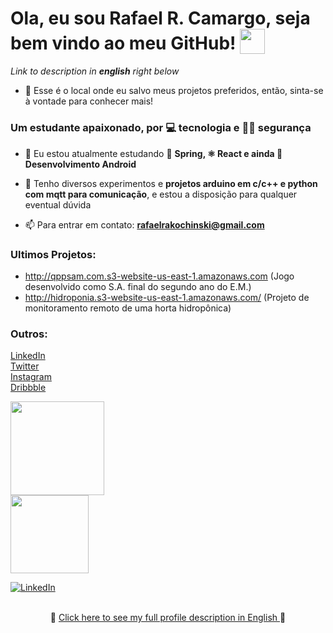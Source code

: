 # Ola, eu sou **Rafael R. Camargo**, seja bem vindo ao meu GitHub! <img src="https://media.giphy.com/media/QssGEmpkyEOhBCb7e1/giphy.gif" width="40px" style="vertical-align:sub">

*Link to description in **english** right below*

- 📝 Esse é o local onde eu salvo meus projetos preferidos, então, sinta-se à vontade para conhecer mais!

<h3 align="left">Um estudante apaixonado, por 💻 tecnologia e 👨‍💻 segurança</h3>

- 🌱 Eu estou atualmente estudando 🍃 **Spring, ⚛ React e ainda 📱 Desenvolvimento Android**

- 💬 Tenho diversos experimentos e **projetos arduino em c/c++ e python com mqtt para comunicação**, e estou a disposição para qualquer eventual dúvida 

- 📫 Para entrar em contato: **rafaelrakochinski@gmail.com**

### Ultimos Projetos:

- http://qppsam.com.s3-website-us-east-1.amazonaws.com (Jogo desenvolvido como S.A. final do segundo ano do E.M.)
- http://hidroponia.s3-website-us-east-1.amazonaws.com/ (Projeto de monitoramento remoto de uma horta hidropônica)

<h3 align="left">Outros:</h3>
<p align="left">
<a href="https://linkedin.com/in/rafael-camargo-39059717a" target="blank">LinkedIn</a>
<br>
<a href="https://twitter.com/rafaelrcamargo" alt="rafaelrcamargo" height="30" width="40" />Twitter</a>
<br>
<a href="https://instagram.com/rafaelrcmrg" target="blank">Instagram</a>
<br>
<a href="https://dribbble.com/rakochinski" target="blank">Dribbble</a>
<br>
</p>

<img height="150em" src="https://github-readme-stats.vercel.app/api?username=antoniobertolim&show_icons=true&hide_border=true&count_private=true&include_all_commits=true&theme=tokyonight" />
</div><br>	
<img height="125em" src="https://github-readme-stats.vercel.app/api/top-langs/?username=antoniobertolim&layout=compact&langs_count=7&theme=tokyonight"/>	

<a href="https://www.linkedin.com/in/antoniobertolim/"><img src="https://img.shields.io/badge/LinkedIn-%230077B5.svg?&style=flat-square&logo=linkedin&logoColor=white" alt="LinkedIn"> </a>

<br>
<div align="center">
🔗 <a href="https://github.com/RafaelRCamargo/RafaelRCamargo/blob/master/README-EN.md"> Click here to see my full profile description in English </a> 🔗
</div>
